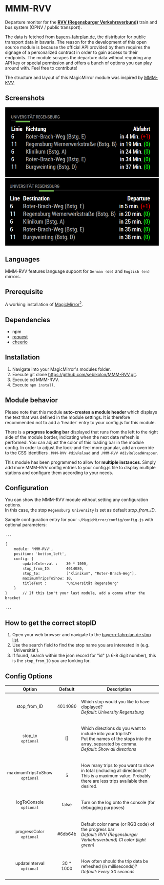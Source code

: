 # MMM-RVV
Departure monitor for the [**RVV (Regensburger Verkehrsverbund)**](https://rvv.de "RVV Homepage") train and bus system (ÖPNV / public transport).

The data is fetched from [bayern-fahrplan.de](https://bayern-fahrplan.de "Bayern Fahrplan"), the distributor for public transport data in bavaria.
The reason for the development of this open source module is because the official API provided by them requires the signage of a personalized contract in order to gain access to their endpoints. The module scrapes the departure data without requiring any API key or special permission and offers a bunch of options you can play around with. Feel free to contribute!

The structure and layout of this MagicMirror module was inspired by [MMM-KVV](https://github.com/yo-less/MMM-KVV "Karlsruhe Public Transport").

## Screenshots

![German version](res/screenshot_de.png)
![English version](res/screenshot_en.png)

## Languages
MMM-RVV features language support for `German (de)` and `English (en)` mirrors.

## Prerequisite
A working installation of [MagicMirror<sup>2</sup>](https://github.com/MichMich/MagicMirror).

## Dependencies
  * npm
  * [request](https://www.npmjs.com/package/request)
  * [cheerio](https://www.npmjs.com/package/cheerio)
  
## Installation
1. Navigate into your MagicMirror's modules folder.
2. Execute git clone https://github.com/sebikolon/MMM-RVV.git.
3. Execute cd MMM-RVV.
4. Execute `npm install`.

## Module behavior
Please note that this module **auto-creates a module header** which displays the text that was defined in the module settings. It is therefore recommended not to add a 'header' entry to your config.js for this module.<P>
There is a **progress loading bar** displayed that runs from the left to the right side of the module border, indicating when the next data refresh is performed. You can adjust the color of this loading bar in the module config. In order to adjust the look-and-feel more granular, add an override to the CSS identifiers `.MMM-RVV #divReload` and `.MMM-RVV #divReloadWrapper`.<P>
This module has been programmed to allow for **multiple instances**. Simply add more MMM-RVV config entries to your config.js file to display multiple stations and configure them according to your needs.

## Configuration
You can show the MMM-RVV module without setting any configuration options.<BR>In this case, the stop `Regensburg University` is set as default *stop_from_ID*.

Sample configuration entry for your `~/MagicMirror/config/config.js` with optional parameters:

    ...
    
    {
        module: 'MMM-RVV',
        position: 'bottom_left',
        config: {
            updateInterval :    30 * 1000,
            stop_from_ID:       4014080,
            stop_to:            ["Klinikum", "Roter-Brach-Weg"],
            maximumTripsToShow: 10,
            titleText :         "Universität Regensburg"  
        }
    }       // If this isn't your last module, add a comma after the bracket
    
    ...

## How to get the correct stopID
1. Open your web browser and navigate to the [bayern-fahrplan.de stop list](https://www.bayern-fahrplan.de/XML_COORD_REQUEST?&jsonp=jQuery17203101277124009285_1524132000786&boundingBox=&boundingBoxLU=11.953125%3A49.15297%3AWGS84%5BDD.DDDDD%5D&boundingBoxRL=12.304688%3A48.922499%3AWGS84%5BDD.DDDDD%5D&coordOutputFormat=WGS84%5BDD.DDDDD%5D&type_1=STOP&outputFormat=json&inclFilter=1&_=1524132001290).
2. Use the search field to find the stop name you are interested in (e.g. 'Universität').
3. If found, search within the json record for "id" (a 6-8 digit number), this is the `stop_from_ID` you are looking for.


## Config Options
| **Option** | **Default** | **Description** |
| :---: | :---: | --- |
| stop_from_ID | 4014080 |<BR>Which stop would you like to have displayed? <BR><EM> Default: University Regensburg</EM><P> |
| stop_to<BR>`optional`       | []      |<BR>Which directions do you want to include into your trip list?<BR>Put the names of the stops into the array, separated by comma.<BR><EM>Default: Show all directions </EM><P> |
| maximumTripsToShow<BR>`optional`       | 5      |<BR>How many trips to you want to show in total (including all directions)?<BR>This is a maximum value. Probably there are less trips available then desired.<P> |
| logToConsole<BR>`optional`       | false      |<BR>Turn on the log onto the console (for debugging purposes)<BR><P> |
| progressColor<BR>`optional`       | #6db64b      |<BR> Default color name (or RGB code) of the progress bar<BR><EM>Default: RVV (Regensburger Verkehrsverbund) CI color (light green)</EM><P> |
| updateInterval<BR>`optional` | 30 * 1000 | <BR>How often should the trip data be refreshed (in milliseconds)?<BR><EM> Default: Every 30 seconds </EM><P> |
